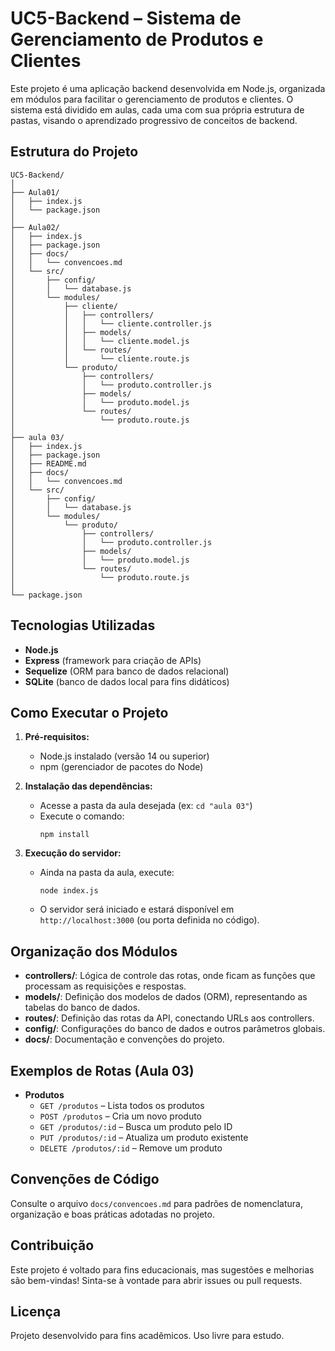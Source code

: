 # UC5-Backend – Sistema de Gerenciamento de Produtos e Clientes

Este projeto é uma aplicação backend desenvolvida em Node.js, organizada em módulos para facilitar o gerenciamento de produtos e clientes. O sistema está dividido em aulas, cada uma com sua própria estrutura de pastas, visando o aprendizado progressivo de conceitos de backend.

## Estrutura do Projeto

```
UC5-Backend/
│
├── Aula01/
│   ├── index.js
│   └── package.json
│
├── Aula02/
│   ├── index.js
│   ├── package.json
│   ├── docs/
│   │   └── convencoes.md
│   └── src/
│       ├── config/
│       │   └── database.js
│       └── modules/
│           ├── cliente/
│           │   ├── controllers/
│           │   │   └── cliente.controller.js
│           │   ├── models/
│           │   │   └── cliente.model.js
│           │   └── routes/
│           │       └── cliente.route.js
│           └── produto/
│               ├── controllers/
│               │   └── produto.controller.js
│               ├── models/
│               │   └── produto.model.js
│               └── routes/
│                   └── produto.route.js
│
├── aula 03/
│   ├── index.js
│   ├── package.json
│   ├── README.md
│   ├── docs/
│   │   └── convencoes.md
│   └── src/
│       ├── config/
│       │   └── database.js
│       └── modules/
│           └── produto/
│               ├── controllers/
│               │   └── produto.controller.js
│               ├── models/
│               │   └── produto.model.js
│               └── routes/
│                   └── produto.route.js
│
└── package.json
```

## Tecnologias Utilizadas
- **Node.js**
- **Express** (framework para criação de APIs)
- **Sequelize** (ORM para banco de dados relacional)
- **SQLite** (banco de dados local para fins didáticos)

## Como Executar o Projeto

1. **Pré-requisitos:**
   - Node.js instalado (versão 14 ou superior)
   - npm (gerenciador de pacotes do Node)

2. **Instalação das dependências:**
   - Acesse a pasta da aula desejada (ex: `cd "aula 03"`)
   - Execute o comando:
     ```
     npm install
     ```

3. **Execução do servidor:**
   - Ainda na pasta da aula, execute:
     ```
     node index.js
     ```
   - O servidor será iniciado e estará disponível em `http://localhost:3000` (ou porta definida no código).

## Organização dos Módulos

- **controllers/**: Lógica de controle das rotas, onde ficam as funções que processam as requisições e respostas.
- **models/**: Definição dos modelos de dados (ORM), representando as tabelas do banco de dados.
- **routes/**: Definição das rotas da API, conectando URLs aos controllers.
- **config/**: Configurações do banco de dados e outros parâmetros globais.
- **docs/**: Documentação e convenções do projeto.

## Exemplos de Rotas (Aula 03)

- **Produtos**
  - `GET /produtos` – Lista todos os produtos
  - `POST /produtos` – Cria um novo produto
  - `GET /produtos/:id` – Busca um produto pelo ID
  - `PUT /produtos/:id` – Atualiza um produto existente
  - `DELETE /produtos/:id` – Remove um produto

## Convenções de Código
Consulte o arquivo `docs/convencoes.md` para padrões de nomenclatura, organização e boas práticas adotadas no projeto.

## Contribuição
Este projeto é voltado para fins educacionais, mas sugestões e melhorias são bem-vindas! Sinta-se à vontade para abrir issues ou pull requests.

## Licença
Projeto desenvolvido para fins acadêmicos. Uso livre para estudo.
